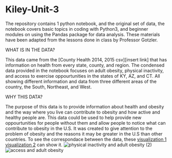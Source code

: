 # Kiley-Unit-3
The repository contains 1 python notebook, and the original set of data, the notebook covers basic topics in coding with Python3, and beginner modules on using the Pandas package for data analysis. These materials have been adapted from the lessons done in class by Professor Gotzler. 

WHAT IS IN THE DATA?

This data came from the [County Health 2014, 2015 csv][insert link] that has information on health from every state, county, and region. The condensed data provided in the notebook focuses on adult obesity, physical inactivity, and access to exercise oppourtunities in the states of KY, AZ, and CT. All showing different information and data from three different areas of the country, the South, Northeast, and West. 

WHY THIS DATA?

The purpose of this data is to provide information about health and obesity and the way where you live can contribute to obesity and how active and healthy people are. This data could be used to help provide new oppourtunities for people without them and allow people to notice what can contribute to obesity in the U.S. It was created to give attention to the problem of obesity and the reasons it may be greater in the U.S than other countries. To see the correspondace between the data, these [visualization 1](https://public.flourish.studio/visualisation/11890298/) [visualization 2]( https://public.flourish.studio/visualisation/11890409/) can show it.
![physical inactivity and adult obesity (2)](https://user-images.githubusercontent.com/118200338/203121253-900c21c2-ab62-418e-99e5-d88be177aa23.png)
![access and adult obesity](https://user-images.githubusercontent.com/118200338/203121559-37fbc786-8278-4bcc-8f14-b6a70ec4e72e.png)
